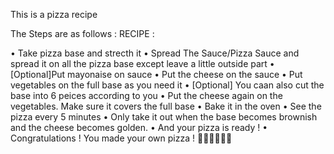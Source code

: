 This is a pizza recipe

The Steps are as follows :
RECIPE :

• Take pizza base and strecth it
• Spread The Sauce/Pizza Sauce and spread it on all the pizza base except leave a little outside part
• [Optional]Put mayonaise on sauce
• Put the cheese on the sauce
• Put vegetables on the full base as you need it
• [Optional] You caan also cut the base into 6 peices according to you
• Put the cheese again on the vegetables. Make sure it covers the full base
• Bake it in the oven
• See the pizza every 5 minutes
• Only take it out when the base becomes brownish and the cheese becomes golden.
• And your pizza is ready !
• Congratulations ! You made your own pizza ! 🎉🎉🎉🎉🎉🎉